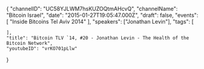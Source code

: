 {
    "channelID": "UC58YJLWM7hsKUZOQtmAHcvQ",
    "channelName": "Bitcoin Israel",
    "date": "2015-01-27T19:05:47.000Z",
    "draft": false,
    "events": [
        "Inside Bitcoins Tel Aviv 2014"
    ],
    "speakers": ["Jonathan Levin"],
    "tags": [


    ],
    "title": "Bitcoin TLV `14, #20 - Jonathan Levin - The Health of the Bitcoin Network",
    "youtubeID": "vrKO701pLlw"
}

